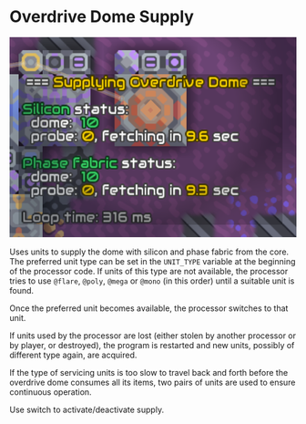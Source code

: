 # Overdrive Dome Supply

![Screenshot of the schematics in action](overdrive-dome.png)

Uses units to supply the dome with silicon and phase fabric from the core. The preferred unit type can be set in the `UNIT_TYPE` variable at the beginning of the processor code. If units of this type are not available, the processor tries to use `@flare`, `@poly`, `@mega` or `@mono` (in this order) until a suitable unit is found.

Once the preferred unit becomes available, the processor switches to that unit.

If units used by the processor are lost (either stolen by another processor or by player, or destroyed), the program is restarted and new units, possibly of different type again, are acquired.

If the type of servicing units is too slow to travel back and forth before the overdrive dome consumes all its items, two pairs of units are used to ensure continuous operation.

Use switch to activate/deactivate supply.

